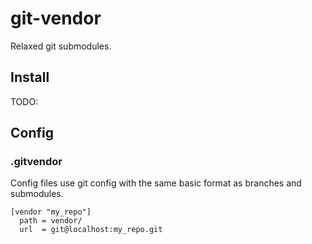 # git-vendor

Relaxed git submodules.

## Install

TODO:

## Config

### .gitvendor

Config files use git config with the same basic format as branches and submodules.

```
[vendor "my_repo"]
  path = vendor/
  url  = git@localhost:my_repo.git
```

